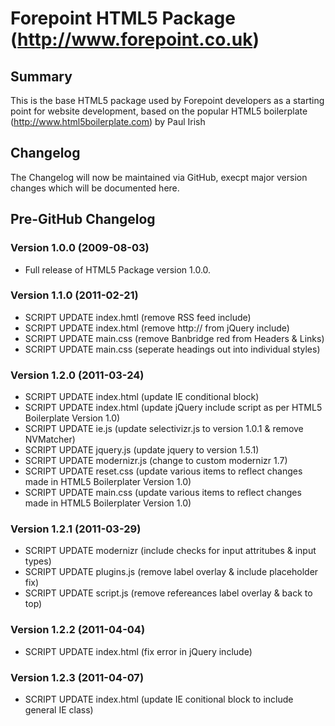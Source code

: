# Forepoint HTML5 Package (http://www.forepoint.co.uk)

## Summary

This is the base HTML5 package used by Forepoint developers as a starting point for website development, based on the popular HTML5 boilerplate (http://www.html5boilerplate.com) by Paul Irish

## Changelog

The Changelog will now be maintained via GitHub, execpt major version changes which will be documented here.
    
## Pre-GitHub Changelog

### Version 1.0.0 (2009-08-03)

* Full release of HTML5 Package version 1.0.0.

### Version 1.1.0 (2011-02-21)

* SCRIPT UPDATE index.hmtl (remove RSS feed include)
* SCRIPT UPDATE index.html (remove http:// from jQuery include)
* SCRIPT UPDATE main.css (remove Banbridge red from Headers & Links)
* SCRIPT UPDATE main.css (seperate headings out into individual styles)

### Version 1.2.0 (2011-03-24)

* SCRIPT UPDATE index.html (update IE conditional block)
* SCRIPT UPDATE index.html (update jQuery include script as per HTML5 Boilerplate Version 1.0)
* SCRIPT UPDATE ie.js (update selectivizr.js to version 1.0.1 & remove NVMatcher)
* SCRIPT UPDATE jquery.js (update jquery to version 1.5.1)
* SCRIPT UPDATE modernizr.js (change to custom modernizr 1.7)
* SCRIPT UPDATE reset.css (update various items to reflect changes made in HTML5 Boilerplater Version 1.0)
* SCRIPT UPDATE main.css (update various items to reflect changes made in HTML5 Boilerplater Version 1.0)

### Version 1.2.1 (2011-03-29)

* SCRIPT UPDATE modernizr (include checks for input attritubes & input types)
* SCRIPT UPDATE plugins.js (remove label overlay & include placeholder fix)
* SCRIPT UPDATE script.js (remove refereances label overlay & back to top)

### Version 1.2.2 (2011-04-04)

* SCRIPT UPDATE index.html (fix error in jQuery include)

### Version 1.2.3 (2011-04-07)

* SCRIPT UPDATE index.html (update IE conitional block to include general IE class)